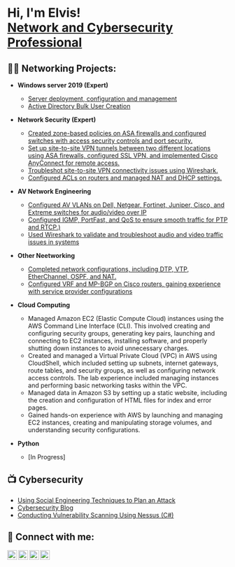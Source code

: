 <h1>Hi, I'm Elvis! <br/><a href="https://github.com/elvislembe" <a href="https://www.linkedin.com/in/Elvislembe/">Network and Cybersecurity Professional</a>
<h2>👨‍💻 Networking  Projects:</h2>

- <b>Windows server 2019 (Expert)</b>
  - [Server deployment, configuration and management](https://github.com/elvislembe/steps)
  - [Active Directory Bulk User Creation](https://github.com/joshmadakor1/AD_PS)
- <b>Network Security (Expert)</b>
  - [Created zone-based policies on ASA firewalls and configured switches with access security controls and port security.](https://github.com/elvislembe)
  - [Set up site-to-site VPN tunnels between two different locations using ASA firewalls, configured SSL VPN, and implemented Cisco AnyConnect for remote access.](https://github.com/elvislembe)
  - [Troubleshot site-to-site VPN connectivity issues using Wireshark.](https://github.com/elvislembe)
  - [Configured ACLs on routers and managed NAT and DHCP settings.](https://github.com/elvislembe)
- <b>AV Network Engineering</b>
  - [ Configured AV VLANs on Dell, Netgear, Fortinet, Juniper, Cisco, and Extreme switches for audio/video over IP](https://github.com/elvislembe/Lab)
  - [Configured IGMP, PortFast, and QoS to ensure smooth traffic for PTP and RTCP.)](https://github.com/elvislembe)
  - [Used Wireshark to validate and troubleshoot audio and video traffic issues in systems](https://github.com/elvislembe)

- <b>Other Neetworking</b>
  - [Completed network configurations, including DTP, VTP, EtherChannel, OSPF, and NAT.](https://github.com/elvislembe)
  - [Configured VRF and MP-BGP on Cisco routers, gaining experience with service provider configurations](https://github.com/elvislembe)
  
- <b>Cloud Computing</b>
  - Managed Amazon EC2 (Elastic Compute Cloud) instances using the AWS Command Line Interface (CLI). This involved creating and configuring security groups, generating key pairs, launching and connecting to EC2 instances, installing software, and properly shutting down instances to avoid unnecessary charges.
  - Created and managed a Virtual Private Cloud (VPC) in AWS using CloudShell, which included setting up subnets, internet gateways, route tables, and security groups, as well as configuring network access controls. The lab experience included managing instances and performing basic networking tasks within the VPC.
  - Managed data in Amazon S3 by setting up a static website, including the creation and configuration of HTML files for index and error pages.
  - Gained hands-on experience with AWS by launching and managing EC2 instances, creating and manipulating storage volumes, and understanding security configurations.
- <b>Python</b>
  - [In Progress]

<h2>📺 Cybersecurity</h2>

- [Using Social Engineering Techniques to Plan an Attack](https://youtu.be/Zs75-lU3e-4)
- [Cybersecurity Blog](https://youtu.be/dRVUP7RC-ww)
- [Conducting Vulnerability Scanning Using Nessus (C#)](https://youtu.be/n2dnyqBUmHI)
  

<h2> 🤳 Connect with me:</h2>

[<img align="left" alt="elvislembe | YouTube" width="22px" src="https://cdn.jsdelivr.net/npm/simple-icons@v3/icons/youtube.svg" />][youtube]
[<img align="left" alt="elvislembe | Twitter" width="22px" src="https://cdn.jsdelivr.net/npm/simple-icons@v3/icons/twitter.svg" />][twitter]
[<img align="left" alt="elvislembe | LinkedIn" width="22px" src="https://cdn.jsdelivr.net/npm/simple-icons@v3/icons/linkedin.svg" />][linkedin]
[<img align="left" alt="elvislembe | Instagram" width="22px" src="https://cdn.jsdelivr.net/npm/simple-icons@v3/icons/instagram.svg" />][instagram]

[twitter]: https://twitter.com/elvislembe
[youtube]: https://www.youtube.com/@elvislemb
[instagram]: https://www.instagram.com/elvislembe/
[linkedin]: https://linkedin.com/in/elvislembe

<!--
**elvislembe/elvislembe** is a ✨ _special_ ✨ repository because its `README.md` (this file) appears on your GitHub profile.

Here are some ideas to get you started:

- 🔭 I’m currently working on ...
- 🌱 I’m currently learning ...
- 👯 I’m looking to collaborate on ...
- 🤔 I’m looking for help with ...
- 💬 Ask me about ...
- 📫 How to reach me: ...
- 😄 Pronouns: ...
- ⚡ Fun fact: ...
-->
